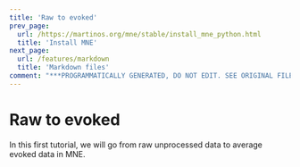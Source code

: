 ```yaml
---
title: 'Raw to evoked'
prev_page:
  url: /https://martinos.org/mne/stable/install_mne_python.html
  title: 'Install MNE'
next_page:
  url: /features/markdown
  title: 'Markdown files'
comment: "***PROGRAMMATICALLY GENERATED, DO NOT EDIT. SEE ORIGINAL FILES IN /content***"
---
```

# Raw to evoked

In this first tutorial, we will go from raw unprocessed data to
average evoked data in MNE.